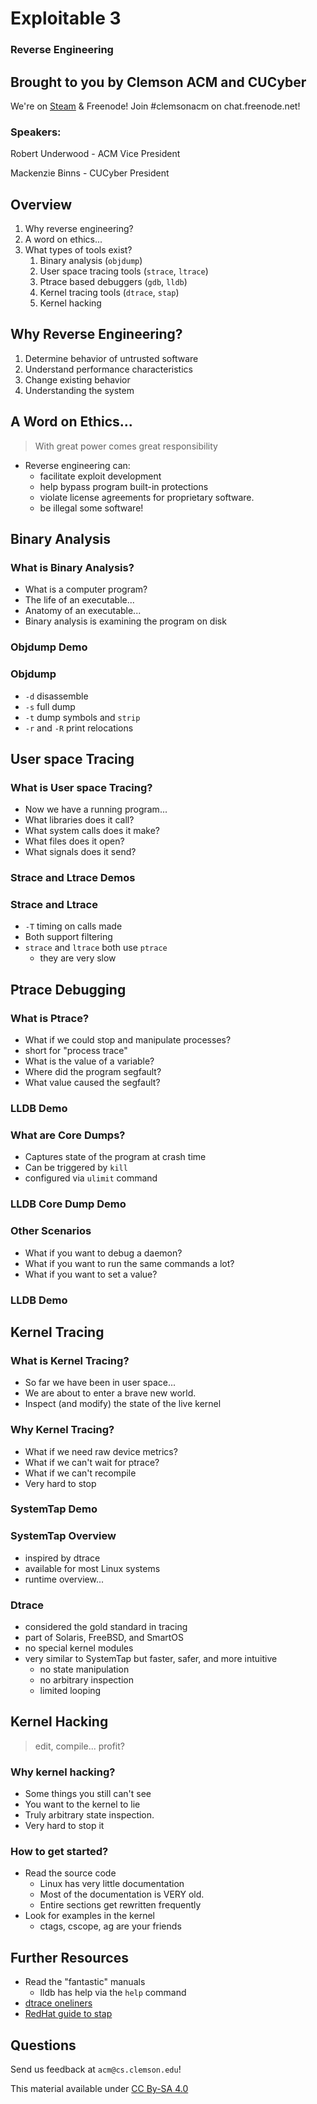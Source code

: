 # Exploitable 3
### Reverse Engineering


## Brought to you by Clemson ACM and CUCyber

We're on [Steam](http://steamcommunity.com/groups/clemsonacm) &
Freenode! Join #clemsonacm on chat.freenode.net!

### Speakers:

Robert Underwood - ACM Vice President

Mackenzie Binns - CUCyber President



## Overview

1. Why reverse engineering?
2. A word on ethics...
3. What types of tools exist?
	1. Binary analysis (`objdump`)
	2. User space tracing tools (`strace`, `ltrace`)
	3. Ptrace based debuggers (`gdb`, `lldb`)
	4. Kernel tracing tools (`dtrace`, `stap`)
	5. Kernel hacking



## Why Reverse Engineering?

1.	Determine behavior of untrusted software
2.	Understand performance characteristics
3.	Change existing behavior
4.	Understanding the system


## A Word on Ethics...

>	With great power comes great responsibility

+	Reverse engineering can:
	+	facilitate exploit development
	+	help bypass program built-in protections
	+	violate license agreements for proprietary software.
	+	be illegal some software!



## Binary Analysis


### What is Binary Analysis?

+	What is a computer program?
+	The life of an executable...
+	Anatomy of an executable...
+	Binary analysis is examining the program on disk


### Objdump Demo


### Objdump

+	`-d` disassemble
+	`-s` full dump
+	`-t` dump symbols and `strip`
+	`-r` and `-R` print relocations



## User space Tracing


### What is User space Tracing?

+	Now we have a running program...
+	What libraries does it call?
+	What system calls does it make?
+	What files does it open?
+	What signals does it send?


### Strace and Ltrace Demos


### Strace and Ltrace

+	`-T` timing on calls made
+	Both support filtering
+	`strace` and `ltrace` both use `ptrace`
	+	they are very slow



## Ptrace Debugging


### What is Ptrace?

+	What if we could stop and manipulate processes?
+	short for "process trace"
+	What is the value of a variable?
+	Where did the program segfault?
+	What value caused the segfault?


### LLDB Demo


### What are Core Dumps?

+	Captures state of the program at crash time
+	Can be triggered by `kill`
+	configured via `ulimit` command


### LLDB Core Dump Demo


### Other Scenarios

+	What if you want to debug a daemon?
+	What if you want to run the same commands a lot?
+	What if you want to set a value?


### LLDB Demo



## Kernel Tracing


### What is Kernel Tracing?

+	So far we have been in user space...
+	We are about to enter a brave new world.
+	Inspect (and modify) the state of the live kernel


### Why Kernel Tracing?

+	What if we need raw device metrics?
+	What if we can't wait for ptrace?
+	What if we can't recompile
+	Very hard to stop


### SystemTap Demo


### SystemTap Overview

+	inspired by dtrace
+	available for most Linux systems
+	runtime overview...


### Dtrace

+	considered the gold standard in tracing
+	part of Solaris, FreeBSD, and SmartOS
+	no special kernel modules
+	very similar to SystemTap but faster, safer, and more intuitive
	+	no state manipulation
	+	no arbitrary inspection
	+	limited looping



## Kernel Hacking

> edit, compile... profit?


### Why kernel hacking?

+	Some things you still can't see
+	You want to the kernel to lie
+	Truly arbitrary state inspection.
+	Very hard to stop it


### How to get started?

+	Read the source code
	+	Linux has very little documentation
	+	Most of the documentation is VERY old.
	+	Entire sections get rewritten frequently
+	Look for examples in the kernel
	+	ctags, cscope, ag are your friends



## Further Resources

+	Read the "fantastic" manuals
	+	lldb has help via the `help` command
+	[dtrace oneliners][dtrace]
+	[RedHat guide to stap][systemtap]

[dtrace]: http://wiki.freebsd.org/Dtrace/One-Liners
[systemtap]: https://access.redhat.com/documentation/en-US/Red_Hat_Enterprise_Linux/6/html/SystemTap_Beginners_Guide/index.html


## Questions

Send us feedback at `acm@cs.clemson.edu`!

This material available under [CC By-SA 4.0](http://creativecommons.org/licenses/by-sa/4.0/)
